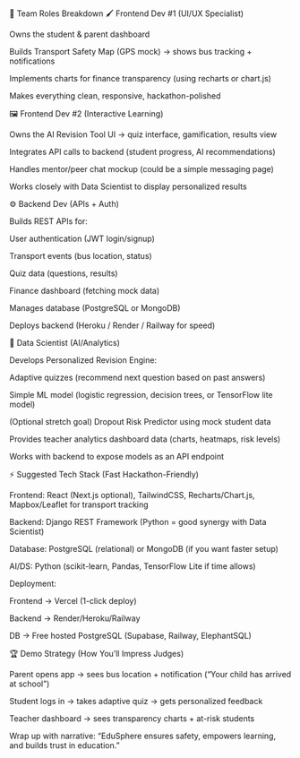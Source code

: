 <!-- .

👥 Suggested Team Roles & Tech Stack
1. Frontend Developer (Web/UI)

Stack: React / Next.js + TailwindCSS

Role:

Build the student/parent/teacher dashboards

Implement transport tracking maps, quiz UI, and transparency charts

Make the demo beautiful and functional

2. Backend Developer (APIs & Data)

Stack: Django REST Framework or Node.js (Express)

Role:

Create APIs for authentication, transport logs, and analytics

Manage databases (PostgreSQL/MongoDB)

Secure endpoints (JWT, OAuth2)

3. AI / Data Engineer (Smart Features)

Stack: Python + TensorFlow / PyTorch / scikit-learn

Role:

Build the AI-powered revision tool (adaptive quizzes, recommendations)

Prototype dropout risk prediction model (if time allows)

Provide analytics for educators

4. Mobile Developer (Optional)

Stack: React Native / Flutter

Role:

Build parent-facing app (transport tracking, notifications)

Add push notifications (safety updates, quiz reminders)

5. DevOps / Infra (Optional but Elite)

Stack: Docker + GitHub Actions + Vercel (frontend) + Render/Heroku (backend)

Role:

Set up CI/CD (auto-deploy to cloud on push)

Ensure demo never breaks during presentation

6. Pitch & Storytelling Lead

Not just coding — one team member should focus on:

Crafting the narrative (why this matters, emotional hook)

Designing the pitch deck & live demo flow

Making sure judges feel the impact

🏆 -->
  👥 Team Roles Breakdown
🖌️ Frontend Dev #1 (UI/UX Specialist)

Owns the student & parent dashboard

Builds Transport Safety Map (GPS mock) → shows bus tracking + notifications

Implements charts for finance transparency (using recharts or chart.js)

Makes everything clean, responsive, hackathon-polished

🖼️ Frontend Dev #2 (Interactive Learning)

Owns the AI Revision Tool UI → quiz interface, gamification, results view

Integrates API calls to backend (student progress, AI recommendations)

Handles mentor/peer chat mockup (could be a simple messaging page)

Works closely with Data Scientist to display personalized results

⚙️ Backend Dev (APIs + Auth)

Builds REST APIs for:

User authentication (JWT login/signup)

Transport events (bus location, status)

Quiz data (questions, results)

Finance dashboard (fetching mock data)

Manages database (PostgreSQL or MongoDB)

Deploys backend (Heroku / Render / Railway for speed)

🧠 Data Scientist (AI/Analytics)

Develops Personalized Revision Engine:

Adaptive quizzes (recommend next question based on past answers)

Simple ML model (logistic regression, decision trees, or TensorFlow lite model)

(Optional stretch goal) Dropout Risk Predictor using mock student data

Provides teacher analytics dashboard data (charts, heatmaps, risk levels)

Works with backend to expose models as an API endpoint

⚡ Suggested Tech Stack (Fast Hackathon-Friendly)

Frontend: React (Next.js optional), TailwindCSS, Recharts/Chart.js, Mapbox/Leaflet for transport tracking

Backend: Django REST Framework (Python = good synergy with Data Scientist)

Database: PostgreSQL (relational) or MongoDB (if you want faster setup)

AI/DS: Python (scikit-learn, Pandas, TensorFlow Lite if time allows)

Deployment:

Frontend → Vercel (1-click deploy)

Backend → Render/Heroku/Railway

DB → Free hosted PostgreSQL (Supabase, Railway, ElephantSQL)

🏆 Demo Strategy (How You’ll Impress Judges)

Parent opens app → sees bus location + notification (“Your child has arrived at school”)

Student logs in → takes adaptive quiz → gets personalized feedback

Teacher dashboard → sees transparency charts + at-risk students

Wrap up with narrative: “EduSphere ensures safety, empowers learning, and builds trust in education.”